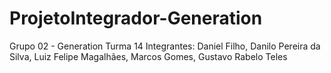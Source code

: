 # ProjetoIntegrador-Generation

Grupo 02 - Generation Turma 14
Integrantes: Daniel Filho, Danilo Pereira da Silva, Luiz Felipe Magalhães, Marcos Gomes, Gustavo Rabelo Teles

